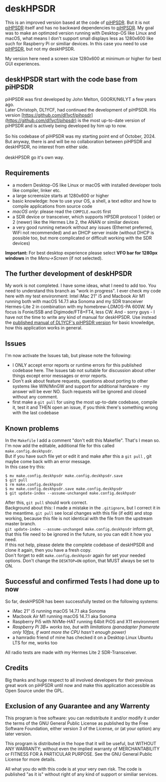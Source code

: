 # deskHPSDR

This is an improved version based at the code of [piHPSDR](https://github.com/dl1ycf/pihpsdr). But it is not [piHPSDR](https://github.com/dl1ycf/pihpsdr) itself and has no backward dependencies to [piHPSDR](https://github.com/dl1ycf/pihpsdr). My goal was to make an optimzed version running with Desktop-OS like Linux and macOS, what means I don't support small displays less as 1280x600 like such for Raspberry Pi or similiar devices. In this case you need to use [piHPSDR](https://github.com/dl1ycf/pihpsdr), but not my deskHPSDR.

My version here need a screen size 1280x600 at minimum or higher for best GUI experiences.

## deskHPSDR start with the code base from piHPSDR

piHPSDR was first developed by John Melton, G0ORX/N6LYT a few years ago.<br>Later Christoph, DL1YCF, had continued the development of piHPSDR. His version [https://github.com/dl1ycf/pihpsdr](https://github.com/dl1ycf/pihpsdr) is the most up-to-date version of piHPSDR and  is actively being developed by him up to now.<br><br>So his codebase of piHPSDR was my starting point end of October, 2024. But anyway, there is and will be no collaboration between piHPSDR and deskHPSDR, no interest from either side.<br><br>deskHPSDR go it's own way.

## Requirements

* a modern Desktop-OS like Linux or macOS with installed developer tools like compiler, linker etc.
* a large screensize starts at 1280x600 or higher
* basic knowledge: how to use your OS, a shell, a text editor and how to compile applications from source code
* *macOS only*: please read the ```COMPILE.macOS``` first
* a SDR device or transceiver, which supports HPSDR protocol 1 (older) or 2 (newer) like the Hermes Lite 2, the ANAN or similiar devices
* a very good running network without any issues (Ethernet preferred, WiFi not recommended) and an DHCP server inside (without DHCP is possible too, but more complicated or difficult working with the SDR devices)

**Important:** For best desktop experience please select **VFO bar for 1280px windows** in the *Menu->Screen* (if not selected).

## The further development of deskHPSDR

My work is not completed. I have some ideas, what I need to add too. You need to understand this branch as "work in progress". I ever check my code here with my test environment: Intel iMac 21" i5 and Macbook Air M1 running both with macOS 14.7.1 aka Sonoma and my SDR tranceiver Hermes-Lite 2 in combination with my homebrew-LDMOS-PA 600W. My focus is Fonie/SSB and Digimode/FT8+FT4, less CW. And - sorry guys - I have not the time to write any kind of manual for deskHPSDR. Use instead the [published manual of DL1YCF's piHPSDR version](https://github.com/dl1ycf/pihpsdr/releases/download/current/piHPSDR-Manual.pdf) for basic knowledge, how this application works in general.

## Issues

I'm now activate the Issues tab, but please note the following:<br>
- I ONLY accept error reports or runtime errors for this published codebase here. The Issues tab not suitable for discussion about other things except error messages or error reports.<br>
- Don't ask about feature requests, questions about porting to other systems like WIN/MinGW and support for additional hardware - my answer will be ever NO. Such requests will be ignored and closed without any comment.<br>
- first make a ```git pull``` for using the most up-to-date codebase, compile it, test it and THEN open an issue, if you think there's something wrong with the last codebase<br>

## Known problems

In the ```Makefile``` I add a comment "don't edit this Makefile". That's I mean so. I'm now add the editable, additional file for this called ```make.config.deskhpsdr```.<br>
But if you have such file yet or edit it and make after this a ```git pull``` , git maybe come back with an error message.<br>
 In this case try this:<br>
```
$ mv make.config.deskhpsdr make.config.deskhpsdr.save
$ git pull
$ rm make.config.deskhpsdr
$ mv make.config.deskhpsdr.save make.config.deskhpsdr
$ git update-index --assume-unchanged make.config.deskhpsdr
```
After this, ```git pull``` should work correct.<br>
Background about this: I made a mistake in the ```.gitignore```, but I correct it in the meantime. ```git pull``` see local changes with this file (if edit) and stop working, because this file is not identical with the file from the upstream master branch.<br>
```git update-index --assume-unchanged make.config.deskhpsdr``` inform git, that this file need to be ignored in the future, so you can edit it how you need.<br>
If this not help, please delete the complete codebase of deskHPSDR and clone it again, then you have a fresh copy.<br>
Don't forget to edit ```make.config.deskhpsdr``` again for set your needed options. Don't change the ```DESKTOP=ON``` option, that MUST always be set to ON.

## Successful and confirmed Tests I had done up to now

So far, deskHPSDR has been successfully tested on the following systems:<br>
* iMac 21" i5 running macOS 14.7.1 aka Sonoma
* Macbook Air M1 running macOS 14.7.1 aka Sonoma
* Raspberry Pi5 with NVMe-HAT running 64bit PiOS and X11 environment
* *Raspberry Pi 3B+ works too, but with limitations (panadapter framerate only 10fps, if want more the CPU hasn't enough power)*
* a hamradio friend of mine has checked it on a Desktop Linux Ubuntu LTS for me, works too

All radio tests are made with my Hermes Lite 2 SDR-Transceiver.

## Credits

Big thanks and huge respect to all involved developers for their previous great work on piHPSDR until now and make this application accessible as Open Source under the GPL.

## Exclusion of any Guarantee and any Warrenty

This program is free software: you can redistribute it and/or modify it under the terms of the GNU General Public License as published by the Free Software Foundation, either version 3 of the License, or (at your option) any later version.

This program is distributed in the hope that it will be useful, but WITHOUT ANY WARRANTY; without even the implied warranty of MERCHANTABILITY or FITNESS FOR A PARTICULAR PURPOSE.  See the GNU General Public License for more details.

All what you do with this code is at your very own risk. The code is published "as it is" without right of any kind of support or similiar services.
